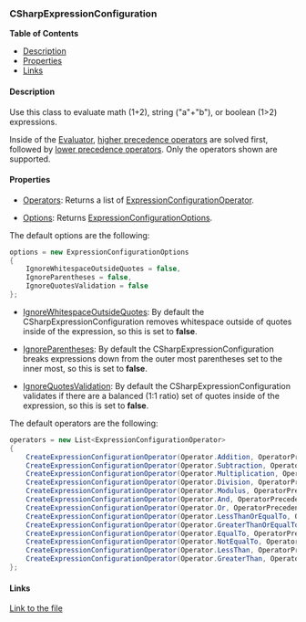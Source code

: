 ### CSharpExpressionConfiguration

**Table of Contents**
- [Description](#description)
- [Properties](#properties)
- [Links](#links)

#### Description

Use this class to evaluate math (1+2), string ("a"+"b"), or boolean (1>2) expressions.

Inside of the [Evaluator](../api/ExpressionEvaluatorForDotNet.Evaluator.html), [higher precedence operators](../api/ExpressionEvaluatorForDotNet.OperatorPrecedence.html#ExpressionEvaluatorForDotNet_OperatorPrecedence_Higher) are solved first, followed by [lower precedence operators](../api/ExpressionEvaluatorForDotNet.OperatorPrecedence.html#ExpressionEvaluatorForDotNet_OperatorPrecedence_Lower). Only the operators shown are supported.


#### Properties

- [Operators](../api/ExpressionEvaluatorForDotNet.CSharpExpressionConfiguration.html#ExpressionEvaluatorForDotNet_CSharpExpressionConfiguration_Operators): Returns a list of [ExpressionConfigurationOperator](../api/ExpressionEvaluatorForDotNet.ExpressionConfigurationOperator.html).

- [Options](../api/ExpressionEvaluatorForDotNet.CSharpExpressionConfiguration.html#ExpressionEvaluatorForDotNet_CSharpExpressionConfiguration_Options): Returns [ExpressionConfigurationOptions](../api/ExpressionEvaluatorForDotNet.ExpressionConfigurationOptions.html).

The default options are the following:
```csharp
options = new ExpressionConfigurationOptions
{
    IgnoreWhitespaceOutsideQuotes = false,
    IgnoreParentheses = false,
    IgnoreQuotesValidation = false
};
```
- [IgnoreWhitespaceOutsideQuotes](../api/ExpressionEvaluatorForDotNet.ExpressionConfigurationOptions.html#ExpressionEvaluatorForDotNet_ExpressionConfigurationOptions_IgnoreWhitespaceOutsideQuotes): By default the CSharpExpressionConfiguration removes whitespace outside of quotes inside of the expression, so this is set to **false**.

- [IgnoreParentheses](../api/ExpressionEvaluatorForDotNet.ExpressionConfigurationOptions.html#ExpressionEvaluatorForDotNet_ExpressionConfigurationOptions_IgnoreParentheses): By default the CSharpExpressionConfiguration breaks expressions down from the outer most parentheses set to the inner most, so this is set to **false**.

- [IgnoreQuotesValidation](../api/ExpressionEvaluatorForDotNet.ExpressionConfigurationOptions.html#ExpressionEvaluatorForDotNet_ExpressionConfigurationOptions_IgnoreQuotesValidation): By default the CSharpExpressionConfiguration validates if there are a balanced (1:1 ratio) set of quotes inside of the expression, so this is set to **false**.

The default operators are the following:
```csharp
operators = new List<ExpressionConfigurationOperator>
{
    CreateExpressionConfigurationOperator(Operator.Addition, OperatorPrecedence.Lower, OperatorType.MathString, "+"),
    CreateExpressionConfigurationOperator(Operator.Subtraction, OperatorPrecedence.Lower, OperatorType.MathString, "-"),
    CreateExpressionConfigurationOperator(Operator.Multiplication, OperatorPrecedence.Higher, OperatorType.MathString, "*"),
    CreateExpressionConfigurationOperator(Operator.Division, OperatorPrecedence.Higher, OperatorType.MathString, "/"),
    CreateExpressionConfigurationOperator(Operator.Modulus, OperatorPrecedence.Higher, OperatorType.MathString, "%"),
    CreateExpressionConfigurationOperator(Operator.And, OperatorPrecedence.Lower, OperatorType.Boolean, "&&"),
    CreateExpressionConfigurationOperator(Operator.Or, OperatorPrecedence.Lower, OperatorType.Boolean, "||"),
    CreateExpressionConfigurationOperator(Operator.LessThanOrEqualTo, OperatorPrecedence.Higher, OperatorType.Boolean, "<="),
    CreateExpressionConfigurationOperator(Operator.GreaterThanOrEqualTo, OperatorPrecedence.Higher, OperatorType.Boolean, ">="),
    CreateExpressionConfigurationOperator(Operator.EqualTo, OperatorPrecedence.Higher, OperatorType.Boolean, "=="),
    CreateExpressionConfigurationOperator(Operator.NotEqualTo, OperatorPrecedence.Higher, OperatorType.Boolean, "!="),
    CreateExpressionConfigurationOperator(Operator.LessThan, OperatorPrecedence.Higher, OperatorType.Boolean, "<"),
    CreateExpressionConfigurationOperator(Operator.GreaterThan, OperatorPrecedence.Higher, OperatorType.Boolean, ">"),
};
```

#### Links

[Link to the file](../api/ExpressionEvaluatorForDotNet.CSharpExpressionConfiguration.html)